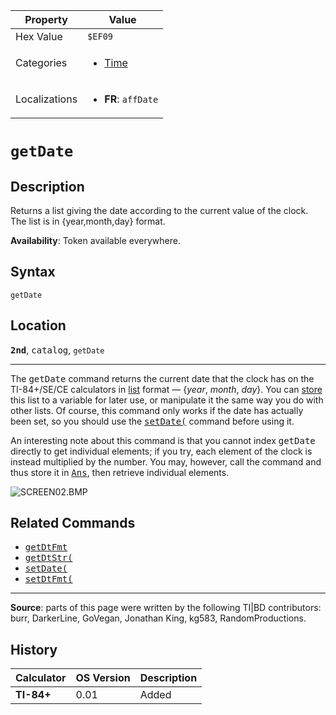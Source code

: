 | Property      | Value |
|---------------|-------|
| Hex Value     | `$EF09`|
| Categories    | <ul><li>[Time](<../categories/Time.md>)</li></ul> |
| Localizations | <ul><li><b>FR</b>: `affDate`</li></ul> |

# `getDate`

## Description
Returns a list giving the date according to the current value of the clock. The list is in {year,month,day} format.


<b>Availability</b>: Token available everywhere.

## Syntax
`getDate`

## Location
<tt><kbd><b>2nd</b></kbd></tt>, <kbd>catalog</kbd>, `getDate`
<hr>

The <tt>getDate</tt> command returns the current date that the clock has on the TI-84+/SE/CE calculators in [list](lists) format — {_year_, _month_, _day_}. You can [store](store.md) this list to a variable for later use, or manipulate it the same way you do with other lists. Of course, this command only works if the date has actually been set, so you should use the <tt><a href="setDate(.md">setDate(</a></tt> command before using it.

An interesting note about this command is that you cannot index <tt>getDate</tt> directly to get individual elements; if you try, each element of the clock is instead multiplied by the number. You may, however, call the command and thus store it in <tt><a href="Ans.md">Ans</a></tt>, then retrieve individual elements.

![SCREEN02.BMP](http://tibasicdev.wikidot.com/local--files/getdate/SCREEN02.BMP)

## Related Commands

*   <tt><a href="getDtFmt.md">getDtFmt</a></tt>
*   <tt><a href="getDtStr(.md">getDtStr(</a></tt>
*   <tt><a href="setDate(.md">setDate(</a></tt>
*   <tt><a href="setDtFmt(.md">setDtFmt(</a></tt>

* * *

**Source**: parts of this page were written by the following TI|BD contributors: burr, DarkerLine, GoVegan, Jonathan King, kg583, RandomProductions.

## History
| Calculator | OS Version | Description |
|------------|------------|-------------|
| <b>TI-84+</b> | 0.01 | Added |


